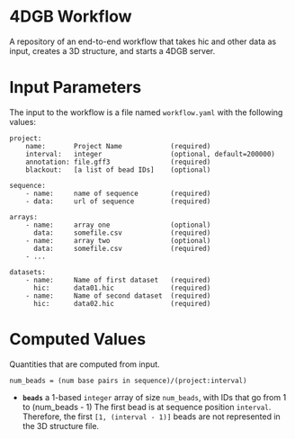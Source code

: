 # 4DGB Workflow

A repository of an end-to-end workflow that takes hic and other data 
as input, creates a 3D structure, and starts a 4DGB server.


# Input Parameters

The input to the workflow is a file named `workflow.yaml` with 
the following values:

```
project:
    name:       Project Name            (required)
    interval:   integer                 (optional, default=200000)
    annotation: file.gff3               (required)
    blackout:   [a list of bead IDs]    (optional)

sequence:
    - name:     name of sequence        (required)
    - data:     url of sequence         (required) 

arrays:
    - name:     array one               (optional)
      data:     somefile.csv            (required)
    - name:     array two               (optional)
      data:     somefile.csv            (required)
    - ...

datasets:
    - name:     Name of first dataset   (required)
      hic:      data01.hic              (required)
    - name:     Name of second dataset  (required)
      hic:      data02.hic              (required)
```

# Computed Values

Quantities that are computed from input.

```
num_beads = (num base pairs in sequence)/(project:interval)
```

- **`beads`** a 1-based `integer` array of size `num_beads`, with IDs
  that go from 1 to (num_beads - 1) The first bead is at sequence position 
  `interval`. Therefore, the first `[1, (interval - 1)]` beads are not 
  represented in the 3D structure file.
